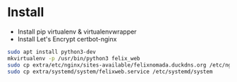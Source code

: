 # Install
* Install pip virtualenv & virtualenvwrapper
* Install Let's Encrypt certbot-nginx
```bash
sudo apt install python3-dev
mkvirtualenv -p /usr/bin/python3 felix_web
sudo cp extra/etc/nginx/sites-available/felixnomada.duckdns.org /etc/nginx/sites-available/
sudo cp extra/systemd/system/felixweb.service /etc/systemd/system
```